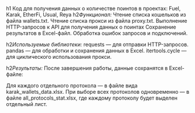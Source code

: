 h1 Код для получения данных о количестве поинтов в проектах: Fuel, Karak, EtherFi, Usual, Reya
h2*Функционал:*
Чтение списка кошельков из файла wallets.txt.
Чтение списка прокси из файла proxy.txt.
Выполнение HTTP-запросов к API для получения данных о поинтах
Сохранение результатов в Excel-файл.
Обработка ошибок запросов и подключений.

h2*Используемые библиотеки:*
requests — для отправки HTTP-запросов.
pandas — для обработки и сохранения данных в Excel.
itertools.cycle — для циклического использования прокси.

h2*Результаты:*
После завершения работы, данные сохранятся в Excel-файле:

Для каждого отдельного протокола — в файле вида karak_wallets_data.xlsx.
При выборе всех протоколов одновременно — в файле all_protocols_stat.xlsx, где каждому протоколу будет выделен отдельный лист.
